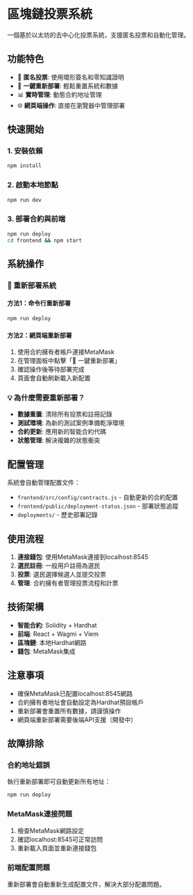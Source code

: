 # 區塊鏈投票系統

一個基於以太坊的去中心化投票系統，支援匿名投票和自動化管理。

## 功能特色

- 🔐 **匿名投票**: 使用環形簽名和零知識證明
- 🔄 **一鍵重新部署**: 輕鬆重置系統和數據
- 📊 **實時管理**: 動態合約地址管理
- 🌐 **網頁端操作**: 直接在瀏覽器中管理部署

## 快速開始

### 1. 安裝依賴
```bash
npm install
```

### 2. 啟動本地節點
```bash
npm run dev
```

### 3. 部署合約與前端
```bash
npm run deploy
cd frontend && npm start
```

## 系統操作

### 🔄 重新部署系統

#### 方法1：命令行重新部署
```bash
npm run deploy
```

#### 方法2：網頁端重新部署
1. 使用合約擁有者帳戶連接MetaMask
2. 在管理面板中點擊「🔄 一鍵重新部署」
3. 確認操作後等待部署完成
4. 頁面會自動刷新載入新配置

### 💡 為什麼需要重新部署？
- **數據重置**: 清除所有投票和註冊記錄
- **測試環境**: 為新的測試案例準備乾淨環境
- **合約更新**: 應用新的智能合約代碼
- **狀態管理**: 解決複雜的狀態衝突

## 配置管理

系統會自動管理配置文件：
- `frontend/src/config/contracts.js` - 自動更新的合約配置
- `frontend/public/deployment-status.json` - 部署狀態追蹤
- `deployments/` - 歷史部署記錄

## 使用流程

1. **連接錢包**: 使用MetaMask連接到localhost:8545
2. **選民註冊**: 一般用戶註冊為選民
3. **投票**: 選民選擇候選人並提交投票
4. **管理**: 合約擁有者管理投票流程和計票

## 技術架構

- **智能合約**: Solidity + Hardhat
- **前端**: React + Wagmi + Viem
- **區塊鏈**: 本地Hardhat網路
- **錢包**: MetaMask集成

## 注意事項

- 確保MetaMask已配置localhost:8545網路
- 合約擁有者地址會自動設定為Hardhat預設帳戶
- 重新部署會重置所有數據，請謹慎操作
- 網頁端重新部署需要後端API支援（開發中）

## 故障排除

### 合約地址錯誤
執行重新部署即可自動更新所有地址：
```bash
npm run deploy
```

### MetaMask連接問題
1. 檢查MetaMask網路設定
2. 確認localhost:8545可正常訪問
3. 重新載入頁面並重新連接錢包

### 前端配置問題
重新部署會自動重新生成配置文件，解決大部分配置問題。
